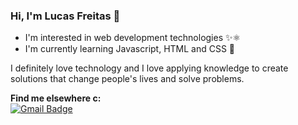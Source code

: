 ### Hi, I'm Lucas Freitas 👋


* I'm interested in web development technologies ✨⚛
* I'm currently learning Javascript, HTML and CSS 🌱

I definitely love technology and I love applying knowledge to create solutions that change people's lives and solve problems.

**Find me elsewhere c:**
<br> [![Gmail Badge](https://img.shields.io/badge/-lucas.freitasj.ca@gmail.com-9572FC?style=flat-square&logo=Gmail&logoColor=white&link=mailto:lucas.freitasj.ca@gmail.com)](mailto:lucas.freitasj.ca@gmail.com)
